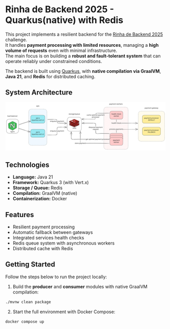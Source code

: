 # Rinha de Backend 2025 - Quarkus(native) with Redis

This project implements a resilient backend for
the [Rinha de Backend 2025](https://github.com/zanfranceschi/rinha-de-backend-2025) challenge.  
It handles **payment processing with limited resources**, managing a **high volume of requests** even with minimal
infrastructure.  
The main focus is on building a **robust and fault-tolerant system** that can operate reliably under constrained
conditions.

The backend is built using [Quarkus](https://quarkus.io/), with **native compilation via GraalVM**, **Java 21**, and
**Redis** for distributed caching.

## System Architecture

![Architecture](docs/system-architecture-diagram.svg)

## Technologies

- **Language:** Java 21
- **Framework:** Quarkus 3 (with Vert.x)
- **Storage / Queue:** Redis
- **Compilation:** GraalVM (native)
- **Containerization:** Docker

## Features

- Resilient payment processing
- Automatic fallback between gateways
- Integrated services health checks
- Redis queue system with asynchronous workers
- Distributed cache with Redis

## Getting Started

Follow the steps below to run the project locally:

1. Build the **producer** and **consumer** modules with native GraalVM compilation:

```bash
./mvnw clean package
```

2. Start the full environment with Docker Compose:

```bash
docker compose up
```